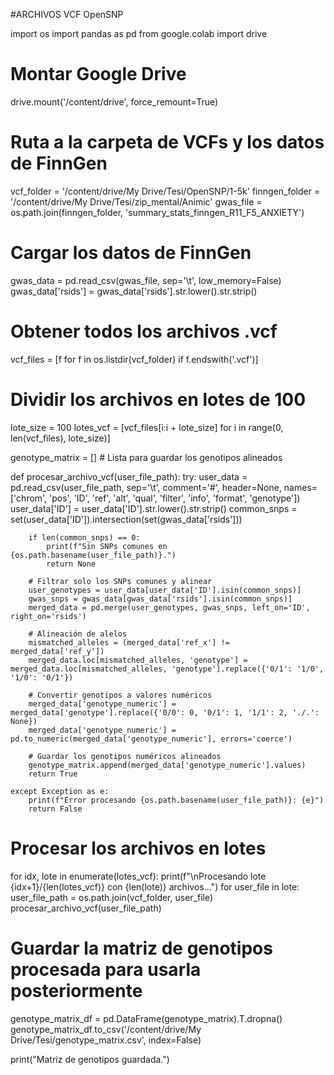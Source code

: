 #ARCHIVOS VCF OpenSNP

import os
import pandas as pd
from google.colab import drive

# Montar Google Drive
drive.mount('/content/drive', force_remount=True)

# Ruta a la carpeta de VCFs y los datos de FinnGen
vcf_folder = '/content/drive/My Drive/Tesi/OpenSNP/1-5k'
finngen_folder = '/content/drive/My Drive/Tesi/zip_mental/Animic'
gwas_file = os.path.join(finngen_folder, 'summary_stats_finngen_R11_F5_ANXIETY')

# Cargar los datos de FinnGen
gwas_data = pd.read_csv(gwas_file, sep='\t', low_memory=False)
gwas_data['rsids'] = gwas_data['rsids'].str.lower().str.strip()

# Obtener todos los archivos .vcf
vcf_files = [f for f in os.listdir(vcf_folder) if f.endswith('.vcf')]

# Dividir los archivos en lotes de 100
lote_size = 100
lotes_vcf = [vcf_files[i:i + lote_size] for i in range(0, len(vcf_files), lote_size)]

genotype_matrix = []  # Lista para guardar los genotipos alineados

def procesar_archivo_vcf(user_file_path):
    try:
        user_data = pd.read_csv(user_file_path, sep='\t', comment='#', header=None,
                                names=['chrom', 'pos', 'ID', 'ref', 'alt', 'qual', 'filter', 'info', 'format', 'genotype'])
        user_data['ID'] = user_data['ID'].str.lower().str.strip()
        common_snps = set(user_data['ID']).intersection(set(gwas_data['rsids']))

        if len(common_snps) == 0:
            print(f"Sin SNPs comunes en {os.path.basename(user_file_path)}.")
            return None

        # Filtrar solo los SNPs comunes y alinear
        user_genotypes = user_data[user_data['ID'].isin(common_snps)]
        gwas_snps = gwas_data[gwas_data['rsids'].isin(common_snps)]
        merged_data = pd.merge(user_genotypes, gwas_snps, left_on='ID', right_on='rsids')

        # Alineación de alelos
        mismatched_alleles = (merged_data['ref_x'] != merged_data['ref_y'])
        merged_data.loc[mismatched_alleles, 'genotype'] = merged_data.loc[mismatched_alleles, 'genotype'].replace({'0/1': '1/0', '1/0': '0/1'})

        # Convertir genotipos a valores numéricos
        merged_data['genotype_numeric'] = merged_data['genotype'].replace({'0/0': 0, '0/1': 1, '1/1': 2, './.': None})
        merged_data['genotype_numeric'] = pd.to_numeric(merged_data['genotype_numeric'], errors='coerce')

        # Guardar los genotipos numéricos alineados
        genotype_matrix.append(merged_data['genotype_numeric'].values)
        return True

    except Exception as e:
        print(f"Error procesando {os.path.basename(user_file_path)}: {e}")
        return False

# Procesar los archivos en lotes
for idx, lote in enumerate(lotes_vcf):
    print(f"\nProcesando lote {idx+1}/{len(lotes_vcf)} con {len(lote)} archivos...")
    for user_file in lote:
        user_file_path = os.path.join(vcf_folder, user_file)
        procesar_archivo_vcf(user_file_path)

# Guardar la matriz de genotipos procesada para usarla posteriormente
genotype_matrix_df = pd.DataFrame(genotype_matrix).T.dropna()
genotype_matrix_df.to_csv('/content/drive/My Drive/Tesi/genotype_matrix.csv', index=False)

print("Matriz de genotipos guardada.")



